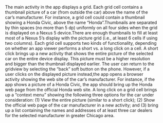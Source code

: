 The main activity in the app displays a grid. Each grid cell contains a thumbnail picture of a car (from outside the car) above the name of the car’s manufacturer. For instance, a grid cell could contain a thumbnail showing a Honda Civic, above the name “Honda”.Thumbnails are separated by thin spaces (no more than 5 dp) uniformly on all four sides when the grid is displayed on a Nexus 5 device.There are enough thumbnails to fill at least most of a Nexus 5’s display with the picture grid (i.e., at least 6 cells if using two columns). Each grid cell supports two kinds of functionality, depending on whether an app viewer performs a short vs. a long click on a cell. A short click brings up a new activity that shows the entire picture of the selected car on the entire device display. This picture must be a higher resolution and bigger than the thumbnail displayed earlier. The user can return to the gridview by selecting the “back” soft button on the phone. However, if a user clicks on the displayed picture instead,the app opens a browser activity showing the web site of the car’s manufacturer. For instance, if the app shows a picture of a Honda Civic, the app should bring up the Honda web page from the official Honda web site. A long click on a grid cell brings up a “context menu” showing the following three options for the car under consideration: (1) View the entire picture (similar to a short click); (2) Show the official web page of the car manufacturer in a new activity; and (3) bring up a list containing the names and addresses of at least three car dealers for the selected manufacturer in greater Chicago area.
